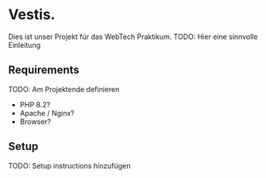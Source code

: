 # Vestis.

Dies ist unser Projekt für das WebTech Praktikum. TODO: Hier eine sinnvolle Einleitung


## Requirements

TODO: Am Projektende definieren
- PHP 8.2? 
- Apache / Nginx? 
- Browser?

## Setup

TODO: Setup instructions hinzufügen